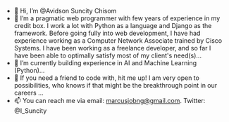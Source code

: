 - 👋 Hi, I’m @Avidson Suncity Chisom
- 👀 I’m a pragmatic web programmer with few years of experience in my credit box. I work a lot with Python as a language and Django as the framework. 
  Before going fully into web development, 
  I have had experience working as a Computer Network Associate trained by Cisco Systems. I have been working as a freelance developer, and so far I have been able to optimally 
  satisfy most of my client's need(s)...
- 🌱 I’m currently building experience in AI and Machine Learning (Python)...
- 💞️ If you need a friend to code with, hit me up! I am very open to possibilities, who knows if that might be the breakthrough point in our careers ...
- 📫 You can reach me via email: marcusjobng@gmail.com. Twitter: @I_Suncity 

<!---
Avidson/Avidson is a ✨ special ✨ repository because its `README.md` (this file) appears on your GitHub profile.
You can click the Preview link to take a look at your changes.
--->

